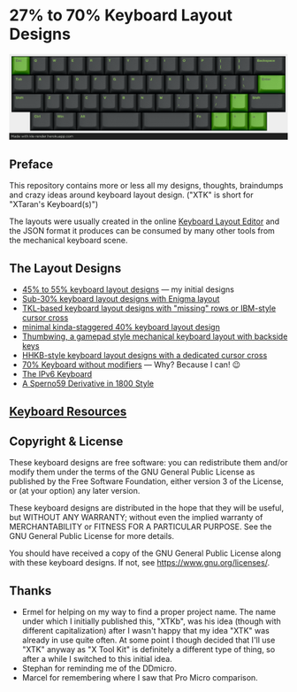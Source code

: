 27% to 70% Keyboard Layout Designs
==================================

![XTHH 48 rendered with GMK Terminal](Images/XTHH-48.GMK-Terminal.png)

Preface
-------

This repository contains more or less all my designs, thoughts,
braindumps and crazy ideas around keyboard layout design.
("XTK" is short for "XTaran's Keyboard(s)")

The layouts were usually created in the online [Keyboard Layout
Editor](http://www.keyboard-layout-editor.com/) and the JSON format it
produces can be consumed by many other tools from the mechanical
keyboard scene.

The Layout Designs
------------------

* [45% to 55% keyboard layout designs](XTK.md) — my initial designs
* [Sub-30% keyboard layout designs with Enigma layout](Painigma27.md)
* [TKL-based keyboard layout designs with "missing" rows or IBM-style cursor cross](XTKL.md)
* [minimal kinda-staggered 40% keyboard layout design](XTM.md)
* [Thumbwing, a gamepad style mechanical keyboard layout with backside keys](Thumbwing.md)
* [HHKB-style keyboard layout designs with a dedicated cursor cross](HHKB-with-cursor-cross.md)
* [70% Keyboard without modifiers](NoMod.md) — Why? Because I can! 😉
* [The IPv6 Keyboard](IPv6-Keyboard.md)
* [A Sperno59 Derivative in 1800 Style](XTerno1800.md)

[Keyboard Resources](Resources.md)
----------------------------------

Copyright & License
-------------------

These keyboard designs are free software: you can redistribute them
and/or modify them under the terms of the GNU General Public License
as published by the Free Software Foundation, either version 3 of the
License, or (at your option) any later version.

These keyboard designs are distributed in the hope that they will be
useful, but WITHOUT ANY WARRANTY; without even the implied warranty of
MERCHANTABILITY or FITNESS FOR A PARTICULAR PURPOSE.  See the GNU
General Public License for more details.

You should have received a copy of the GNU General Public License
along with these keyboard designs.  If not, see
https://www.gnu.org/licenses/.

Thanks
------

* Ermel for helping on my way to find a proper project name. The name
  under which I initially published this, "XTKb", was his idea (though
  with different capitalization) after I wasn't happy that my idea
  "XTK" was already in use quite often. At some point I though decided
  that I'll use "XTK" anyway as "X Tool Kit" is definitely a different
  type of thing, so after a while I switched to this initial idea.
* Stephan for reminding me of the DDmicro.
* Marcel for remembering where I saw that Pro Micro comparison.
